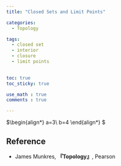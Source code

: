 ```yaml
---
title: "Closed Sets and Limit Points"

categories:
  - Topology

tags:
  - closed set
  - interior
  - closure
  - limit points
 

toc: true
toc_sticky: true

use_math : true
comments : true

---
```


$\begin{align*}
a=3\\
b=4
\end{align*}
$
$$\tag*{$\square$}$$
## Reference
- James Munkres, **『**Topology**』**, Pearson
